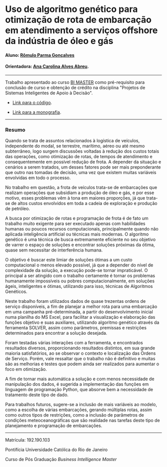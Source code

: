 # Uso de algoritmo genético para otimização de rota de embarcação em atendimento a serviços offshore da indústria de óleo e gás

#### Aluno: [Rômulo Parma Gonçalves](https://github.com/romuloparma/ProjFinal_BIMaster_PublicRep)

#### Orientadora: [Ana Carolina Alves Abreu]().

---

Trabalho apresentado ao curso [BI MASTER](https://ica.puc-rio.ai/bi-master) como pré-requisito para conclusão de curso e obtenção de crédito na disciplina "Projetos de Sistemas Inteligentes de Apoio à Decisão".

- [Link para o código](https://github.com/romuloparma/ProjFinal_BIMaster_PublicRep/blob/main/PROJFINAL_BIM_RomuloParma_v11.xlsx). 

- [Link para a monografia](https://github.com/romuloparma/ProjFinal_BIMaster_PublicRep/blob/main/PROJFINAL_BIM_RomuloParma_v11.pdf). 

---

### Resumo

Quando se trata de assuntos relacionados à logística de veículos, independente do modal, se terrestre, marítimo, aéreo ou até mesmo subterrâneo, logo surgem discussões voltadas à redução dos custos totais das operações, como otimização de rotas, de tempos de atendimento e consequentemente em possível redução de frota. A depender da situação e cenários a serem tratados, um desses fatores pode ser mais preponderante que outro nas tomadas de decisão, uma vez que existem muitas variáveis envolvidas em todo o processo. 

No trabalho em questão, a frota de veículos trata-se de embarcações que realizam operações que subsidiam a produção de óleo e gás, e por esse motivo, esses problemas vêm à tona em maiores proporções, já que trata-se de altos custos envolvidos em toda a cadeia de exploração e produção de petróleo.

A busca por otimização de rotas e programação de frota é de fato um trabalho muito exigente para ser executado apenas com habilidades humanas ou poucos recursos computacionais, principalmente quando não aplicada inteligência artificial ou técnicas mais modernas. O algoritmo genético é uma técnica de busca extremamente eficiente no seu objetivo de varrer o espaço de soluções e encontrar soluções próximas da ótima, quase sem necessitar de interferência humana.

O objetivo é buscar este limiar de soluções ótimas a um custo computacional o menos elevado possível, já que a depender do nível de complexidade da solução, a execução pode-se tornar impraticável. O principal a ser atingido com o trabalho certamente é tornar os problemas humanamente impossíveis ou pobres computacionalmente, em soluções ágeis, inteligentes e ótimas, utilizando para isso, técnicas de Algoritmos Genéticos.

Neste trabalho foram utilizados dados de quase trezentas ordens de serviço disponíveis, a fim de planejar a melhor rota para uma embarcação em uma campanha pré-determinada, a partir do desenvolvimento inicial numa planilha do MS Excel, para facilitar a visualização e elaboração das funções objetivo e suas auxiliares, utilizando algoritmo genético através da ferramenta SOLVER, assim como parâmetros, premissas e restrições determinados para encontrar a solução desejada.

Foram testadas várias interações com a ferramenta, e encontrados resultados diversos, proporcionando resultados distintos, em sua grande maioria satisfatórios, ao se observar o contexto e localização das Ordens de Serviço. Porém, vale ressaltar que o trabalho não é definitivo e muitas são as melhorias e testes que podem ainda ser realizados para aumentar o foco em otimização.

A fim de tornar mais automática a solução e com menos necessidade de manipulação dos dados, é sugerida a implementação das funções em linguagem de programação Python, que absorve bem a necessidade de tratamento deste tipo de dado.

Para trabalhos futuros, sugere-se a inclusão de mais variáveis ao modelo, como a escolha de várias embarcações, gerando múltiplas rotas, assim como outros tipos de restrições, como a inclusão de parâmetros de condições meteoceanográficas que são realidade nas tarefas deste tipo de planejamento e programação de embarcações.

---

Matrícula: 192.190.103

Pontifícia Universidade Católica do Rio de Janeiro

Curso de Pós Graduação *Business Intelligence Master*
